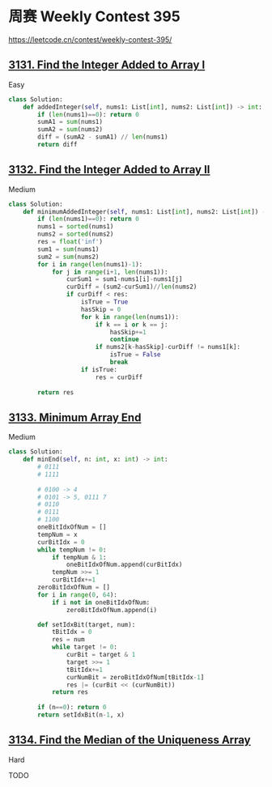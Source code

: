 

# 周赛 Weekly Contest 395

https://leetcode.cn/contest/weekly-contest-395/

## [3131. Find the Integer Added to Array I](https://leetcode.cn/problems/find-the-integer-added-to-array-i/)

Easy

```python
class Solution:
    def addedInteger(self, nums1: List[int], nums2: List[int]) -> int:
        if (len(nums1)==0): return 0
        sumA1 = sum(nums1)
        sumA2 = sum(nums2)
        diff = (sumA2 - sumA1) // len(nums1)
        return diff
```

## [3132. Find the Integer Added to Array II](https://leetcode.cn/problems/find-the-integer-added-to-array-ii/)

Medium

```python
class Solution:
    def minimumAddedInteger(self, nums1: List[int], nums2: List[int]) -> int:
        if (len(nums1)==0): return 0
        nums1 = sorted(nums1)
        nums2 = sorted(nums2)
        res = float('inf')
        sum1 = sum(nums1)
        sum2 = sum(nums2)
        for i in range(len(nums1)-1):
            for j in range(i+1, len(nums1)):
                curSum1 = sum1-nums1[i]-nums1[j]
                curDiff = (sum2-curSum1)//len(nums2)
                if curDiff < res:
                    isTrue = True
                    hasSkip = 0
                    for k in range(len(nums1)):
                        if k == i or k == j:
                            hasSkip+=1
                            continue
                        if nums2[k-hasSkip]-curDiff != nums1[k]:
                            isTrue = False
                            break
                    if isTrue:
                        res = curDiff
                            
        return res
```

## [3133. Minimum Array End](https://leetcode.cn/problems/minimum-array-end/)

Medium

```python
class Solution:
    def minEnd(self, n: int, x: int) -> int:
        # 0111
        # 1111
        
        # 0100 -> 4
        # 0101 -> 5, 0111 7
        # 0110
        # 0111
        # 1100
        oneBitIdxOfNum = []
        tempNum = x
        curBitIdx = 0
        while tempNum != 0:
            if tempNum & 1:
                oneBitIdxOfNum.append(curBitIdx)
            tempNum >>= 1
            curBitIdx+=1
        zeroBitIdxOfNum = []
        for i in range(0, 64):
            if i not in oneBitIdxOfNum:
                zeroBitIdxOfNum.append(i)

        def setIdxBit(target, num):
            tBitIdx = 0
            res = num
            while target != 0:
                curBit = target & 1
                target >>= 1
                tBitIdx+=1
                curNumBit = zeroBitIdxOfNum[tBitIdx-1]
                res |= (curBit << (curNumBit))
            return res       
            
        if (n==0): return 0
        return setIdxBit(n-1, x)
```

## [3134. Find the Median of the Uniqueness Array](https://leetcode.cn/problems/find-the-median-of-the-uniqueness-array/)

Hard

TODO
